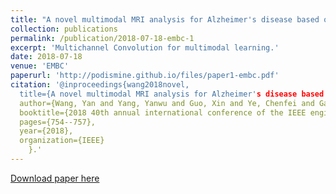 ```yaml
---
title: "A novel multimodal MRI analysis for Alzheimer's disease based on convolutional neural network"
collection: publications
permalink: /publication/2018-07-18-embc-1
excerpt: 'Multichannel Convolution for multimodal learning.'
date: 2018-07-18
venue: 'EMBC'
paperurl: 'http://podismine.github.io/files/paper1-embc.pdf'
citation: '@inproceedings{wang2018novel,
  title={A novel multimodal MRI analysis for Alzheimer's disease based on convolutional neural network},
  author={Wang, Yan and Yang, Yanwu and Guo, Xin and Ye, Chenfei and Gao, Na and Fang, Yuan and Ma, Heather T},
  booktitle={2018 40th annual international conference of the IEEE engineering in Medicine and biology society (EMBC)},
  pages={754--757},
  year={2018},
  organization={IEEE}
    }.'
---
```


[Download paper here](http://podismine.github.io/files/paper1-embc.pdf)


